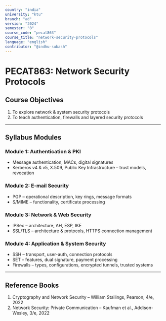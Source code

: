 ```yaml
---
country: "india"
university: "ktu"
branch: "ad"
version: "2024"
semester: "8"
course_code: "pecat863"
course_title: "network-security-protocols"
language: "english"
contributor: "@indhu-subash"
---
```


# PECAT863: Network Security Protocols  

## Course Objectives
1. To explore network & system security protocols  
2. To teach authentication, firewalls and layered security protocols  

---

## Syllabus Modules

### Module 1: Authentication & PKI
- Message authentication, MACs, digital signatures  
- Kerberos v4 & v5, X.509, Public Key Infrastructure – trust models, revocation  

### Module 2: E-mail Security
- PGP – operational description, key rings, message formats  
- S/MIME – functionality, certificate processing  

### Module 3: Network & Web Security
- IPSec – architecture, AH, ESP, IKE  
- SSL/TLS – architecture & protocols, HTTPS connection management  

### Module 4: Application & System Security
- SSH – transport, user-auth, connection protocols  
- SET – features, dual signature, payment processing  
- Firewalls – types, configurations, encrypted tunnels, trusted systems  

---

## Reference Books
1. Cryptography and Network Security – William Stallings, Pearson, 4/e, 2022  
2. Network Security: Private Communication – Kaufman et al., Addison-Wesley, 3/e, 2022
